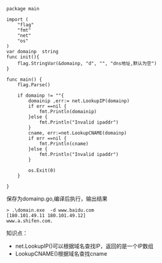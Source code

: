 ```
package main

import (
	"flag"
	"fmt"
	"net"
	"os"
)
var domainp  string
func init(){
	flag.StringVar(&domainp, "d", "", "dns地址,默认为空")
}

func main() {	
	flag.Parse()

	if domainp != ""{
		domainip ,err:= net.LookupIP(domainp)
		if err ==nil {
			fmt.Println(domainip)
		}else {
			fmt.Println("Invalid ipaddr")
		}
		cname, err:=net.LookupCNAME(domainp)
		if err ==nil {
			fmt.Println(cname)
		}else {
			fmt.Println("Invalid ipaddr")
		}

		os.Exit(0)
	}

}

```

保存为domainp.go,编译后执行，输出结果

```
> .\domain.exe  -d www.baidu.com
[180.101.49.11 180.101.49.12]
www.a.shifen.com.
```



知识点：

- net.LookupIP()可以根据域名查找IP，返回的是一个IP数组
- LookupCNAME()根据域名查找cname